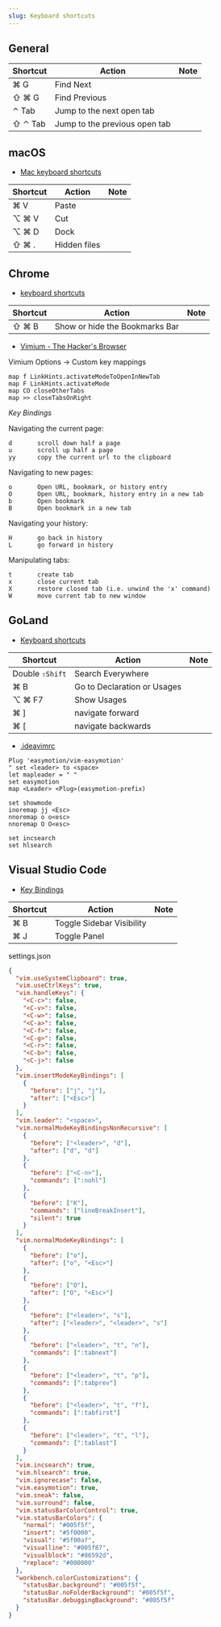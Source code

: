 ```yaml
---
slug: Keyboard shortcuts
---
```


## General

| Shortcut | Action                        | Note |
| -------- | ----------------------------- | ---- |
| ⌘ G      | Find Next                     |      |
| ⇧ ⌘ G    | Find Previous                 |      |
| ⌃ Tab    | Jump to the next open tab     |      |
| ⇧ ⌃ Tab  | Jump to the previous open tab |      |

## macOS

- [Mac keyboard shortcuts](https://support.apple.com/en-hk/HT201236)

| Shortcut | Action       | Note |
| -------- | ------------ | ---- |
| ⌘ V      | Paste        |      |
| ⌥ ⌘ V    | Cut          |      |
| ⌥ ⌘ D    | Dock         |      |
| ⇧ ⌘ .    | Hidden files |      |

## Chrome

- [keyboard shortcuts](https://support.google.com/chrome/answer/157179?hl=en)

| Shortcut | Action                         | Note |
| -------- | ------------------------------ | ---- |
| ⇧ ⌘ B    | Show or hide the Bookmarks Bar |      |

- [Vimium - The Hacker's Browser](https://github.com/philc/vimium)

Vimium Options -> Custom key mappings

```
map f LinkHints.activateModeToOpenInNewTab
map F LinkHints.activateMode
map CO closeOtherTabs
map >> closeTabsOnRight
```

_Key Bindings_

Navigating the current page:

    d       scroll down half a page
    u       scroll up half a page
    yy      copy the current url to the clipboard

Navigating to new pages:

    o       Open URL, bookmark, or history entry
    O       Open URL, bookmark, history entry in a new tab
    b       Open bookmark
    B       Open bookmark in a new tab

Navigating your history:

    H       go back in history
    L       go forward in history

Manipulating tabs:

    t       create tab
    x       close current tab
    X       restore closed tab (i.e. unwind the 'x' command)
    W       move current tab to new window

## GoLand

- [Keyboard shortcuts](https://www.jetbrains.com/help/go/reference-keymap-mac-default.html#navigate_from_symbols)

| Shortcut        | Action                      | Note |
| --------------- | --------------------------- | ---- |
| Double `⇧Shift` | Search Everywhere           |      |
| ⌘ B             | Go to Declaration or Usages |      |
| ⌥ ⌘ F7          | Show Usages                 |      |
| ⌘ ]             | navigate forward            |      |
| ⌘ [             | navigate backwards          |      |

- [.ideavimrc](https://plugins.jetbrains.com/plugin/164-ideavim)

```vim
Plug 'easymotion/vim-easymotion'
" set <leader> to <space>
let mapleader = " "
set easymotion
map <Leader> <Plug>(easymotion-prefix)

set showmode
inoremap jj <Esc>
nnoremap o o<esc>
nnoremap O O<esc>

set incsearch
set hlsearch
```

## Visual Studio Code

- [Key Bindings](https://code.visualstudio.com/docs/getstarted/keybindings)

| Shortcut | Action                    | Note |
| -------- | ------------------------- | ---- |
| ⌘ B      | Toggle Sidebar Visibility |      |
| ⌘ J      | Toggle Panel              |      |

settings.json

```json
{
  "vim.useSystemClipboard": true,
  "vim.useCtrlKeys": true,
  "vim.handleKeys": {
    "<C-c>": false,
    "<C-v>": false,
    "<C-w>": false,
    "<C-a>": false,
    "<C-f>": false,
    "<C-g>": false,
    "<C-r>": false,
    "<C-b>": false,
    "<C-j>": false
  },
  "vim.insertModeKeyBindings": [
    {
      "before": ["j", "j"],
      "after": ["<Esc>"]
    }
  ],
  "vim.leader": "<space>",
  "vim.normalModeKeyBindingsNonRecursive": [
    {
      "before": ["<leader>", "d"],
      "after": ["d", "d"]
    },
    {
      "before": ["<C-n>"],
      "commands": [":nohl"]
    },
    {
      "before": ["K"],
      "commands": ["lineBreakInsert"],
      "silent": true
    }
  ],
  "vim.normalModeKeyBindings": [
    {
      "before": ["o"],
      "after": ["o", "<Esc>"]
    },
    {
      "before": ["O"],
      "after": ["O", "<Esc>"]
    },
    {
      "before": ["<leader>", "s"],
      "after": ["<leader>", "<leader>", "s"]
    },
    {
      "before": ["<leader>", "t", "n"],
      "commands": [":tabnext"]
    },
    {
      "before": ["<leader>", "t", "p"],
      "commands": [":tabprev"]
    },
    {
      "before": ["<leader>", "t", "f"],
      "commands": [":tabfirst"]
    },
    {
      "before": ["<leader>", "t", "l"],
      "commands": [":tablast"]
    }
  ],
  "vim.incsearch": true,
  "vim.hlsearch": true,
  "vim.ignorecase": false,
  "vim.easymotion": true,
  "vim.sneak": false,
  "vim.surround": false,
  "vim.statusBarColorControl": true,
  "vim.statusBarColors": {
    "normal": "#005f5f",
    "insert": "#5f0000",
    "visual": "#5f00af",
    "visualline": "#005f87",
    "visualblock": "#86592d",
    "replace": "#000000"
  },
  "workbench.colorCustomizations": {
    "statusBar.background": "#005f5f",
    "statusBar.noFolderBackground": "#005f5f",
    "statusBar.debuggingBackground": "#005f5f"
  }
}
```
